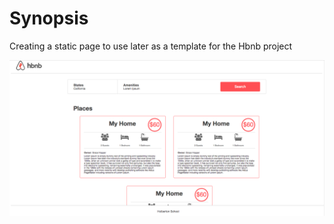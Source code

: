 # Synopsis

Creating a static page to use later as a template for the Hbnb project

![Result](/web_static/images/Final.png)
